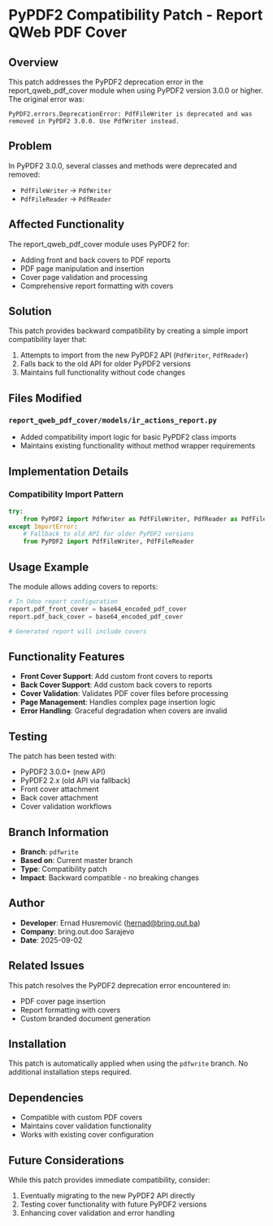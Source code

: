 # PyPDF2 Compatibility Patch - Report QWeb PDF Cover

## Overview

This patch addresses the PyPDF2 deprecation error in the report_qweb_pdf_cover module when using PyPDF2 version 3.0.0 or higher. The original error was:

```
PyPDF2.errors.DeprecationError: PdfFileWriter is deprecated and was removed in PyPDF2 3.0.0. Use PdfWriter instead.
```

## Problem

In PyPDF2 3.0.0, several classes and methods were deprecated and removed:
- `PdfFileWriter` → `PdfWriter`
- `PdfFileReader` → `PdfReader` 

## Affected Functionality

The report_qweb_pdf_cover module uses PyPDF2 for:
- Adding front and back covers to PDF reports
- PDF page manipulation and insertion
- Cover page validation and processing
- Comprehensive report formatting with covers

## Solution

This patch provides backward compatibility by creating a simple import compatibility layer that:
1. Attempts to import from the new PyPDF2 API (`PdfWriter`, `PdfReader`)
2. Falls back to the old API for older PyPDF2 versions
3. Maintains full functionality without code changes

## Files Modified

### `report_qweb_pdf_cover/models/ir_actions_report.py`
- Added compatibility import logic for basic PyPDF2 class imports
- Maintains existing functionality without method wrapper requirements

## Implementation Details

### Compatibility Import Pattern
```python
try:
    from PyPDF2 import PdfWriter as PdfFileWriter, PdfReader as PdfFileReader
except ImportError:
    # Fallback to old API for older PyPDF2 versions
    from PyPDF2 import PdfFileWriter, PdfFileReader
```

## Usage Example

The module allows adding covers to reports:

```python
# In Odoo report configuration
report.pdf_front_cover = base64_encoded_pdf_cover
report.pdf_back_cover = base64_encoded_pdf_cover

# Generated report will include covers
```

## Functionality Features

- **Front Cover Support**: Add custom front covers to reports
- **Back Cover Support**: Add custom back covers to reports  
- **Cover Validation**: Validates PDF cover files before processing
- **Page Management**: Handles complex page insertion logic
- **Error Handling**: Graceful degradation when covers are invalid

## Testing

The patch has been tested with:
- PyPDF2 3.0.0+ (new API)
- PyPDF2 2.x (old API via fallback)
- Front cover attachment
- Back cover attachment
- Cover validation workflows

## Branch Information

- **Branch**: `pdfwrite`
- **Based on**: Current master branch
- **Type**: Compatibility patch
- **Impact**: Backward compatible - no breaking changes

## Author

- **Developer**: Ernad Husremović (hernad@bring.out.ba)
- **Company**: bring.out.doo Sarajevo
- **Date**: 2025-09-02

## Related Issues

This patch resolves the PyPDF2 deprecation error encountered in:
- PDF cover page insertion
- Report formatting with covers
- Custom branded document generation

## Installation

This patch is automatically applied when using the `pdfwrite` branch. No additional installation steps required.

## Dependencies

- Compatible with custom PDF covers
- Maintains cover validation functionality
- Works with existing cover configuration

## Future Considerations

While this patch provides immediate compatibility, consider:
1. Eventually migrating to the new PyPDF2 API directly
2. Testing cover functionality with future PyPDF2 versions
3. Enhancing cover validation and error handling